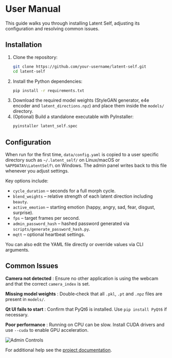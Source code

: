 # User Manual

This guide walks you through installing Latent Self, adjusting its configuration and resolving common issues.

## Installation

1. Clone the repository:
   ```bash
   git clone https://github.com/your-username/latent-self.git
   cd latent-self
   ```
2. Install the Python dependencies:
   ```bash
   pip install -r requirements.txt
   ```
3. Download the required model weights (StyleGAN generator, e4e encoder and `latent_directions.npz`) and place them inside the `models/` directory.
4. (Optional) Build a standalone executable with PyInstaller:
   ```bash
   pyinstaller latent_self.spec
   ```

## Configuration

When run for the first time, `data/config.yaml` is copied to a user specific directory such as `~/.latent_self/` on Linux/macOS or `%APPDATA%\LatentSelf\` on Windows. The admin panel writes back to this file whenever you adjust settings.

Key options include:

- `cycle_duration` – seconds for a full morph cycle.
- `blend_weights` – relative strength of each latent direction including `beauty`.
- `active_emotion` – starting emotion (happy, angry, sad, fear, disgust, surprise).
- `fps` – target frames per second.
- `admin_password_hash` – hashed password generated via `scripts/generate_password_hash.py`.
- `mqtt` – optional heartbeat settings.

You can also edit the YAML file directly or override values via CLI arguments.

## Common Issues

**Camera not detected**
: Ensure no other application is using the webcam and that the correct `camera_index` is set.

**Missing model weights**
: Double‑check that all `.pkl`, `.pt` and `.npz` files are present in `models/`.

**Qt UI fails to start**
: Confirm that PyQt6 is installed. Use `pip install PyQt6` if necessary.

**Poor performance**
: Running on CPU can be slow. Install CUDA drivers and use `--cuda` to enable GPU acceleration.

![Admin Controls](https://via.placeholder.com/800x400.png?text=Admin+Controls)

For additional help see the [project documentation](DOCS.md).
